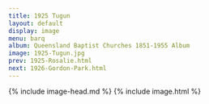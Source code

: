 ```yaml
---
title: 1925 Tugun
layout: default
display: image
menu: barq
album: Queensland Baptist Churches 1851-1955 Album
image: 1925-Tugun.jpg
prev: 1925-Rosalie.html
next: 1926-Gordon-Park.html
---
```

{% include image-head.md %}
{% include image.html %}